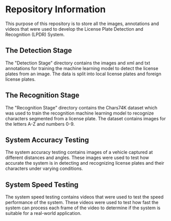 # Repository Information

This purpose of this repository is to store all the images, annotations and videos that were used to develop the License Plate Detection and Recognition (LPDR) System.

## The Detection Stage

The "Detection Stage" directory contains  the images and xml and txt annotations for training the machine learning model to detect the license plates from an image. The data is split into local license plates and foreign license plates.

## The Recognition Stage

The "Recognition Stage" directory contains the Chars74K dataset which was used to train the recognition machine learning model to recognize characters segmented from a license plate. The dataset contains images for the letters A-Z and numbers 0-9.

## System Accuracy Testing

The system accuracy testing contains images of a vehicle captured at different distances and angles. These images were used to test how accurate the system is in detecting and recognizing license plates and their characters under varying conditions.

## System Speed Testing

The system speed testing contains videos that were used to test the speed performance of the system. These videos were used to test how fast the system can process each frame of the video to determine if the system is suitable for a real-world application.
